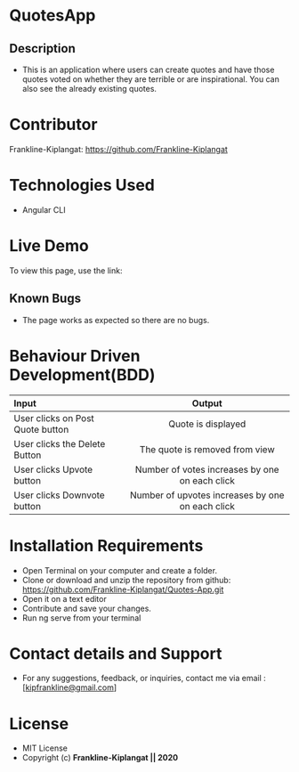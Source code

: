 # QuotesApp

## Description

* This is an application where users can create quotes and have those quotes voted on whether they are terrible or are inspirational. You can also see the already existing quotes. 

# Contributor
Frankline-Kiplangat: https://github.com/Frankline-Kiplangat

# Technologies Used

* Angular CLI

# Live Demo
To view this page, use the link: 

## Known Bugs
* The page works as expected so there are no bugs. 
# Behaviour Driven Development(BDD)
| Input        | Output       |
| :------------- | :----------: |
| User clicks on Post Quote button | Quote is displayed |
| User clicks the Delete Button | The quote is removed from view |
| User clicks Upvote button | Number of votes increases by one on each click | 
| User clicks Downvote button | Number of upvotes increases by one on each click | 

# Installation Requirements

* Open Terminal on your computer and create a folder. 
* Clone or download and unzip the repository from github: https://github.com/Frankline-Kiplangat/Quotes-App.git
* Open it on a text editor
* Contribute and save your changes.
* Run ng serve from your terminal 


# Contact details and Support
* For any suggestions, feedback, or inquiries, contact me via email : [kipfrankline@gmail.com]

# License 
* MIT License
* Copyright (c) **Frankline-Kiplangat || 2020**

